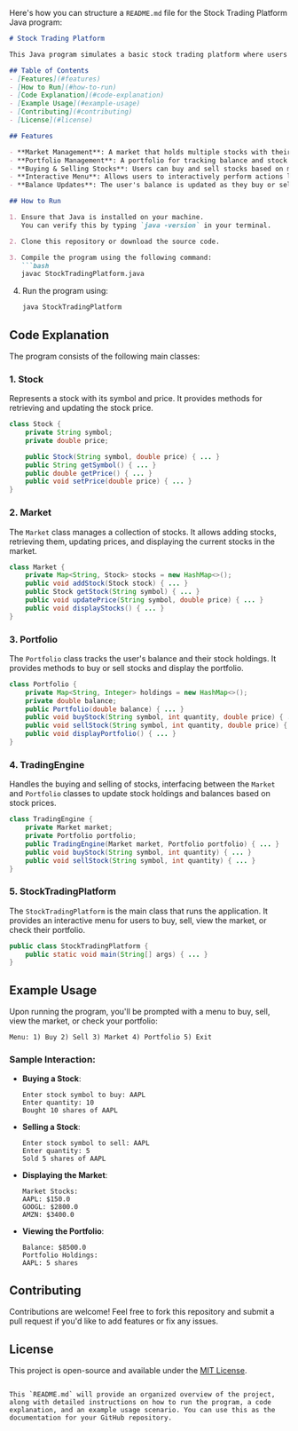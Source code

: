 Here's how you can structure a `README.md` file for the Stock Trading Platform Java program:

```markdown
# Stock Trading Platform

This Java program simulates a basic stock trading platform where users can buy and sell stocks, view market prices, and check their portfolio balance and holdings.

## Table of Contents
- [Features](#features)
- [How to Run](#how-to-run)
- [Code Explanation](#code-explanation)
- [Example Usage](#example-usage)
- [Contributing](#contributing)
- [License](#license)

## Features

- **Market Management**: A market that holds multiple stocks with their symbols and prices.
- **Portfolio Management**: A portfolio for tracking balance and stock holdings.
- **Buying & Selling Stocks**: Users can buy and sell stocks based on market prices.
- **Interactive Menu**: Allows users to interactively perform actions like viewing the market, checking the portfolio, buying, and selling stocks.
- **Balance Updates**: The user's balance is updated as they buy or sell stocks.

## How to Run

1. Ensure that Java is installed on your machine.
   You can verify this by typing `java -version` in your terminal.

2. Clone this repository or download the source code.

3. Compile the program using the following command:
   ```bash
   javac StockTradingPlatform.java
   ```

4. Run the program using:
   ```bash
   java StockTradingPlatform
   ```

## Code Explanation

The program consists of the following main classes:

### 1. **Stock**
Represents a stock with its symbol and price. It provides methods for retrieving and updating the stock price.

```java
class Stock {
    private String symbol;
    private double price;

    public Stock(String symbol, double price) { ... }
    public String getSymbol() { ... }
    public double getPrice() { ... }
    public void setPrice(double price) { ... }
}
```

### 2. **Market**
The `Market` class manages a collection of stocks. It allows adding stocks, retrieving them, updating prices, and displaying the current stocks in the market.

```java
class Market {
    private Map<String, Stock> stocks = new HashMap<>();
    public void addStock(Stock stock) { ... }
    public Stock getStock(String symbol) { ... }
    public void updatePrice(String symbol, double price) { ... }
    public void displayStocks() { ... }
}
```

### 3. **Portfolio**
The `Portfolio` class tracks the user's balance and their stock holdings. It provides methods to buy or sell stocks and display the portfolio.

```java
class Portfolio {
    private Map<String, Integer> holdings = new HashMap<>();
    private double balance;
    public Portfolio(double balance) { ... }
    public void buyStock(String symbol, int quantity, double price) { ... }
    public void sellStock(String symbol, int quantity, double price) { ... }
    public void displayPortfolio() { ... }
}
```

### 4. **TradingEngine**
Handles the buying and selling of stocks, interfacing between the `Market` and `Portfolio` classes to update stock holdings and balances based on stock prices.

```java
class TradingEngine {
    private Market market;
    private Portfolio portfolio;
    public TradingEngine(Market market, Portfolio portfolio) { ... }
    public void buyStock(String symbol, int quantity) { ... }
    public void sellStock(String symbol, int quantity) { ... }
}
```

### 5. **StockTradingPlatform**
The `StockTradingPlatform` is the main class that runs the application. It provides an interactive menu for users to buy, sell, view the market, or check their portfolio.

```java
public class StockTradingPlatform {
    public static void main(String[] args) { ... }
}
```

## Example Usage

Upon running the program, you'll be prompted with a menu to buy, sell, view the market, or check your portfolio:

```
Menu: 1) Buy 2) Sell 3) Market 4) Portfolio 5) Exit
```

### Sample Interaction:

- **Buying a Stock**:
  ```
  Enter stock symbol to buy: AAPL
  Enter quantity: 10
  Bought 10 shares of AAPL
  ```

- **Selling a Stock**:
  ```
  Enter stock symbol to sell: AAPL
  Enter quantity: 5
  Sold 5 shares of AAPL
  ```

- **Displaying the Market**:
  ```
  Market Stocks:
  AAPL: $150.0
  GOOGL: $2800.0
  AMZN: $3400.0
  ```

- **Viewing the Portfolio**:
  ```
  Balance: $8500.0
  Portfolio Holdings:
  AAPL: 5 shares
  ```

## Contributing

Contributions are welcome! Feel free to fork this repository and submit a pull request if you'd like to add features or fix any issues.

## License

This project is open-source and available under the [MIT License](LICENSE).
```

This `README.md` will provide an organized overview of the project, along with detailed instructions on how to run the program, a code explanation, and an example usage scenario. You can use this as the documentation for your GitHub repository.
